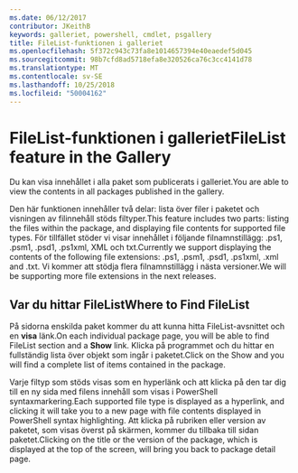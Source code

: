 ```yaml
---
ms.date: 06/12/2017
contributor: JKeithB
keywords: galleriet, powershell, cmdlet, psgallery
title: FileList-funktionen i galleriet
ms.openlocfilehash: 5f372c943c73fa8e1014657394e40eaedef5d045
ms.sourcegitcommit: 98b7cfd8ad5718efa8e320526ca76c3cc4141d78
ms.translationtype: MT
ms.contentlocale: sv-SE
ms.lasthandoff: 10/25/2018
ms.locfileid: "50004162"
---
```

# <a name="filelist-feature-in-the-gallery"></a><span data-ttu-id="f430a-103">FileList-funktionen i galleriet</span><span class="sxs-lookup"><span data-stu-id="f430a-103">FileList feature in the Gallery</span></span>

<span data-ttu-id="f430a-104">Du kan visa innehållet i alla paket som publicerats i galleriet.</span><span class="sxs-lookup"><span data-stu-id="f430a-104">You are able to view the contents in all packages published in the gallery.</span></span>

<span data-ttu-id="f430a-105">Den här funktionen innehåller två delar: lista över filer i paketet och visningen av filinnehåll stöds filtyper.</span><span class="sxs-lookup"><span data-stu-id="f430a-105">This feature includes two parts: listing the files within the package, and displaying file contents for supported file types.</span></span> <span data-ttu-id="f430a-106">För tillfället stöder vi visar innehållet i följande filnamnstillägg: .ps1, .psm1, .psd1, .ps1xml, XML och txt.</span><span class="sxs-lookup"><span data-stu-id="f430a-106">Currently we support displaying the contents of the following file extensions: .ps1, .psm1, .psd1, .ps1xml, .xml and .txt.</span></span> <span data-ttu-id="f430a-107">Vi kommer att stödja flera filnamnstillägg i nästa versioner.</span><span class="sxs-lookup"><span data-stu-id="f430a-107">We will be supporting more file extensions in the next releases.</span></span>

## <a name="where-to-find-filelist"></a><span data-ttu-id="f430a-108">Var du hittar FileList</span><span class="sxs-lookup"><span data-stu-id="f430a-108">Where to Find FileList</span></span>

<span data-ttu-id="f430a-109">På sidorna enskilda paket kommer du att kunna hitta FileList-avsnittet och en **visa** länk.</span><span class="sxs-lookup"><span data-stu-id="f430a-109">On each individual package page, you will be able to find FileList section and a **Show** link.</span></span> <span data-ttu-id="f430a-110">Klicka på programmet och du hittar en fullständig lista över objekt som ingår i paketet.</span><span class="sxs-lookup"><span data-stu-id="f430a-110">Click on the Show and you will find a complete list of items contained in the package.</span></span>

<span data-ttu-id="f430a-111">Varje filtyp som stöds visas som en hyperlänk och att klicka på den tar dig till en ny sida med filens innehåll som visas i PowerShell syntaxmarkering.</span><span class="sxs-lookup"><span data-stu-id="f430a-111">Each supported file type is displayed as a hyperlink, and clicking it will take you to a new page with file contents displayed in PowerShell syntax highlighting.</span></span> <span data-ttu-id="f430a-112">Att klicka på rubriken eller version av paketet, som visas överst på skärmen, kommer du tillbaka till sidan paketet.</span><span class="sxs-lookup"><span data-stu-id="f430a-112">Clicking on the title or the version of the package, which is displayed at the top of the screen, will bring you back to package detail page.</span></span>
